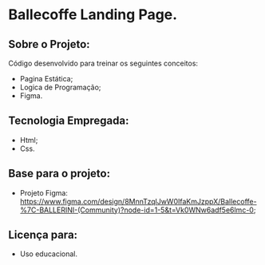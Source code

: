 # Ballecoffe Landing Page.

## Sobre o Projeto:

Código desenvolvido para treinar os seguintes conceitos:
- Pagina Estática;
- Logica de Programação;
- Figma.

## Tecnologia Empregada:

- Html;
- Css.

## Base para o projeto:

- Projeto Figma: https://www.figma.com/design/8MnnTzqlJwW0IfaKmJzppX/Ballecoffe-%7C-BALLERINI-(Community)?node-id=1-5&t=Vk0WNw6adf5e6lmc-0;

## Licença para: 

- Uso educacional.